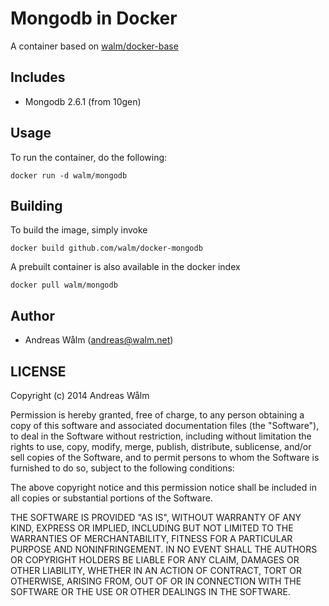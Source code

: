 # Mongodb in Docker

A container based on [walm/docker-base](https://github.com/walm/docker-base)

## Includes

  * Mongodb 2.6.1 (from 10gen)

## Usage

To run the container, do the following:

    docker run -d walm/mongodb

## Building

To build the image, simply invoke

    docker build github.com/walm/docker-mongodb

A prebuilt container is also available in the docker index

    docker pull walm/mongodb

## Author

  * Andreas Wålm (<andreas@walm.net>)

## LICENSE

Copyright (c) 2014 Andreas Wålm

Permission is hereby granted, free of charge, to any person obtaining a copy
of this software and associated documentation files (the "Software"), to deal
in the Software without restriction, including without limitation the rights
to use, copy, modify, merge, publish, distribute, sublicense, and/or sell
copies of the Software, and to permit persons to whom the Software is
furnished to do so, subject to the following conditions:

The above copyright notice and this permission notice shall be included in
all copies or substantial portions of the Software.

THE SOFTWARE IS PROVIDED "AS IS", WITHOUT WARRANTY OF ANY KIND, EXPRESS OR
IMPLIED, INCLUDING BUT NOT LIMITED TO THE WARRANTIES OF MERCHANTABILITY,
FITNESS FOR A PARTICULAR PURPOSE AND NONINFRINGEMENT. IN NO EVENT SHALL THE
AUTHORS OR COPYRIGHT HOLDERS BE LIABLE FOR ANY CLAIM, DAMAGES OR OTHER
LIABILITY, WHETHER IN AN ACTION OF CONTRACT, TORT OR OTHERWISE, ARISING FROM,
OUT OF OR IN CONNECTION WITH THE SOFTWARE OR THE USE OR OTHER DEALINGS IN
THE SOFTWARE.
